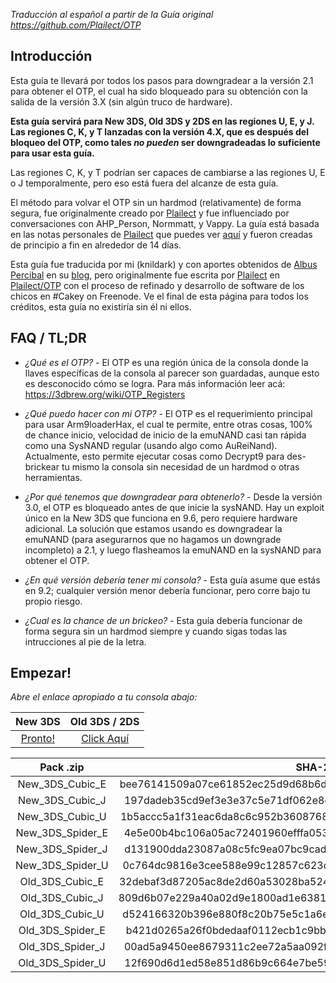 *Traducción al español a partir de la Guía original https://github.com/Plailect/OTP*

## Introducción

Esta guía te llevará por todos los pasos para downgradear a la versión 2.1 para obtener el OTP, el cual ha sido bloqueado para su obtención con la salida de la versión 3.X (sin algún truco de hardware).

**Esta guía servirá para New 3DS, Old 3DS y 2DS en las regiones U, E, y J. Las regiones C, K, y T lanzadas con la versión 4.X, que es después del bloqueo del OTP, como tales *no pueden* ser downgradeadas lo suficiente para usar esta guía.**

Las regiones C, K, y T podrían ser capaces de cambiarse a las regiones U, E o J temporalmente, pero eso está fuera del alcanze de esta guía.

El método para volvar el OTP sin un hardmod (relativamente) de forma segura, fue originalmente creado por [Plailect](https://github.com/Plailect/) y fue influenciado por conversaciones con AHP_Person, Normmatt, y Vappy. La guía está basada en las notas personales de [Plailect](https://github.com/Plailect/) que puedes ver [aquí](https://www.irccloud.com/pastebin/SfsLwHWS/OTP+Notes) y fueron creadas de principio a fin en alrededor de 14 días.

Esta guía fue traducida por mi (knildark) y con aportes obtenidos de [Albus Percibal]( https://plus.google.com/103887204870368587707) en su [blog](http://a9lh3ds.blogspot.cl/), pero originalmente fue escrita por [Plailect](https://github.com/Plailect/) en [Plailect/OTP](https://github.com/Plailect/OTP) con el proceso de refinado y desarrollo de software de los chicos en #Cakey on Freenode. Ve el final de esta página para todos los créditos, esta guía no existiría sin él ni ellos.

## FAQ / TL;DR

+ *¿Qué es el OTP?* -
  El OTP es una región única de la consola donde la llaves específicas de la consola al parecer son guardadas, aunque esto es desconocido cómo se logra. Para más información leer acá: https://3dbrew.org/wiki/OTP_Registers

+ *¿Qué puedo hacer con mi OTP?* -
  El OTP es el requerimiento principal para usar Arm9loaderHax, el cual te permite, entre otras cosas, 100% de chance inicio, velocidad de inicio de la emuNAND casi tan rápida como una SysNAND regular (usando algo como AuReiNand). Actualmente, esto permite ejecutar cosas como Decrypt9 para des-brickear tu mismo la consola sin necesidad de un hardmod o otras herramientas.

+ *¿Por qué tenemos que downgradear para obtenerlo?* -
  Desde la versión 3.0, el OTP es bloqueado antes de que inicie la sysNAND. Hay un exploit único en la New 3DS que funciona en 9.6, pero requiere hardware adicional. La solución que estamos usando es downgradear la emuNAND (para asegurarnos que no hagamos un downgrade incompleto) a 2.1, y luego flasheamos la emuNAND en la sysNAND para obtener el OTP.

+ *¿En qué versión debería tener mi consola?* -
  Esta guía asume que estás en 9.2; cualquier versión menor debería funcionar, pero corre bajo tu propio riesgo.

+ *¿Cual es la chance de un brickeo?* -
  Esta guía debería funcionar de forma segura sin un hardmod siempre y cuando sigas todas las intrucciones al pie de la letra.

## Empezar!

*Abre el enlace apropiado a tu consola abajo:*

New 3DS | Old 3DS / 2DS
:---: | :---:
[Pronto!](#) | [Click Aquí](https://github.com/knildark/OTP/blob/master/Old_3DS_Spider.md)

Pack .zip | SHA-256
:---: | :---:
New_3DS_Cubic_E | bee76141509a07ce61852ec25d9d68b6deaa2cf2d85842442a3029bb680da599
New_3DS_Cubic_J | 197dadeb35cd9ef3e3e37c5e71df062e8e940215a0c3ec9eb98c90d8e0d8cc0f
New_3DS_Cubic_U | 1b5accc5a1f31eac6da8c6c952b3608768d1267ecb21423b360541c3c817172c
New_3DS_Spider_E | 4e5e00b4bc106a05ac72401960efffa0537f48b3922f781b52800857b2ad73e9
New_3DS_Spider_J | d131900dda23087a08c5fc9ea07bc9cad989fdbfe4c551b0c0096b46dd3f9834
New_3DS_Spider_U | 0c764dc9816e3cee588e99c12857c623d77f986f20ff6d550a86b54123a6c538
Old_3DS_Cubic_E | 32debaf3d87205ac8de2d60a53028ba524d3b1544ca966299bd2090003140a9c
Old_3DS_Cubic_J | 809d6b07e229a40a02d9e1800ad1e6381073959d4cac567c31cdbe52174c96a4
Old_3DS_Cubic_U | d524166320b396e880f8c20b75e5c1a6e2ac5d51a6e7d1bf98c7d6388c5f8ebe
Old_3DS_Spider_E | b421d0265a26f0bdedaaf0112ecb1c9bbe0a5a2d4cd2a29dd7f09e0e5de51fa1
Old_3DS_Spider_J | 00ad5a9450ee8679311c2ee72a5aa092feaf490f606a4c16c64b5560d81af709
Old_3DS_Spider_U | 12f690d6d1ed58e851d86b9c664e7be59994d997f57ffb85aabcf1746cb65e14
